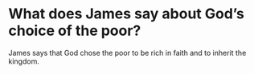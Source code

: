 # What does James say about God’s choice of the poor?

James says that God chose the poor to be rich in faith and to inherit the kingdom.

